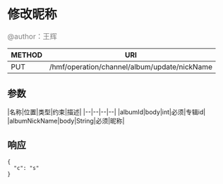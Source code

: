 
# 修改昵称
<font color="gray" size="3">@author：王辉</font>

|METHOD|URI|
|--|--|
|PUT|/hmf/operation/channel/album/update/nickName|

## 参数

|名称|位置|类型|约束|描述|
|--|--|--|--|
|albumId|body|int|必须|专辑id|
|albumNickName|body|String|必须|昵称|

## 响应
```
{
  "c": "s"
}
```
